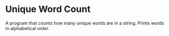 # Unique Word Count

A program that counts how many unique words are in a string. Prints words in alphabetical order.
